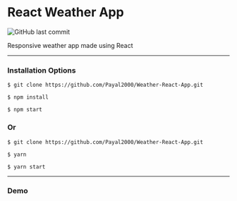 # React Weather App

![GitHub last commit](https://img.shields.io/github/last-commit/sinansarikaya/react-weather-app?style=flat-square)

Responsive weather app made using React

<hr />

### Installation Options

```
$ git clone https://github.com/Payal2000/Weather-React-App.git
```

```
$ npm install
```

```
$ npm start
```

### Or

```
$ git clone https://github.com/Payal2000/Weather-React-App.git
```

```
$ yarn
```

```
$ yarn start
```

<hr />

### Demo

